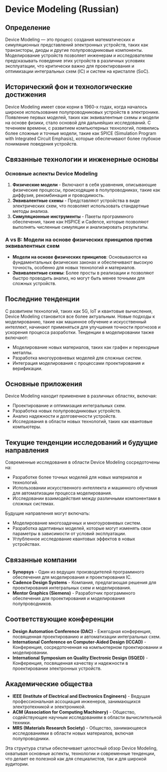 # Device Modeling (Russian)

## Определение

Device Modeling — это процесс создания математических и симуляционных представлений электронных устройств, таких как транзисторы, диоды и другие полупроводниковые компоненты. Моделирование устройств позволяет инженерам и исследователям предсказывать поведение этих устройств в различных условиях эксплуатации, что критически важно для проектирования и оптимизации интегральных схем (IC) и систем на кристалле (SoC).

## Исторический фон и технологические достижения

Device Modeling имеет свои корни в 1960-х годах, когда началось широкое использование полупроводниковых устройств в электронике. Появление первых моделей, таких как эквивалентные схемы и модели на основе физики, стало основой для дальнейших исследований. С течением времени, с развитием компьютерных технологий, появились более сложные и точные модели, такие как SPICE (Simulation Program with Integrated Circuit Emphasis), которые обеспечивают более глубокое понимание поведения устройств.

## Связанные технологии и инженерные основы

### Основные аспекты Device Modeling

1. **Физические модели** - Включают в себя уравнения, описывающие физические процессы, происходящие в полупроводниках, такие как диффузия, рекомбинация и проводимость.
2. **Эквивалентные схемы** - Представляют устройства в виде электрических схем, что позволяет использовать стандартные методы анализа.
3. **Симуляционные инструменты** - Пакеты программного обеспечения, такие как HSPICE и Cadence, которые позволяют выполнять численные симуляции и анализировать результаты.

### A vs B: Модели на основе физических принципов против эквивалентных схем

- **Модели на основе физических принципов**: Основываются на фундаментальных физических законах и обеспечивают высокую точность, особенно для новых технологий и материалов.
- **Эквивалентные схемы**: Более просты в реализации и позволяют быстро проводить анализ, но могут быть менее точными для сложных устройств.

## Последние тенденции

С развитием технологий, таких как 5G, IoT и квантовые вычисления, Device Modeling становится все более актуальным. Новые подходы к моделированию, такие как машинное обучение и искусственный интеллект, начинают применяться для улучшения точности прогнозов и ускорения процесса разработки. Тенденции в моделировании также включают:

- Моделирование новых материалов, таких как графен и переходные металлы.
- Разработка многоуровневых моделей для сложных систем.
- Интеграция моделирования с процессами проектирования и верификации.

## Основные приложения

Device Modeling находит применение в различных областях, включая:

- Проектирование и оптимизация интегральных схем.
- Разработка новых полупроводниковых устройств.
- Анализ надежности и долговечности устройств.
- Исследования в области новых технологий, таких как квантовые компьютеры.

## Текущие тенденции исследований и будущие направления

Современные исследования в области Device Modeling сосредоточены на:

- Разработке более точных моделей для новых материалов и технологий.
- Использовании искусственного интеллекта и машинного обучения для автоматизации процесса моделирования.
- Исследовании взаимодействия между различными компонентами в сложных системах.

Будущие направления могут включать:

- Моделирование многозадачных и многоуровневых систем.
- Разработка адаптивных моделей, которые могут изменять свои параметры в зависимости от условий эксплуатации.
- Углубленное исследование квантовых эффектов в новых устройствах.

## Связанные компании

- **Synopsys** - Один из ведущих производителей программного обеспечения для моделирования и проектирования IC.
- **Cadence Design Systems** - Компания, предлагающая решения для проектирования интегральных схем и моделирования.
- **Mentor Graphics (Siemens)** - Разработчик программного обеспечения для проектирования и моделирования полупроводников.

## Соответствующие конференции

- **Design Automation Conference (DAC)** - Ежегодная конференция, посвященная проектированию и автоматизации интегральных схем.
- **International Conference on Computer-Aided Design (ICCAD)** - Конференция, сосредоточенная на компьютерном проектировании и моделировании.
- **International Symposium on Quality Electronic Design (ISQED)** - Конференция, посвященная качеству и надежности в проектировании электронных устройств.

## Академические общества

- **IEEE (Institute of Electrical and Electronics Engineers)** - Ведущая профессиональная ассоциация инженеров, занимающихся электротехникой и электроникой.
- **ACM (Association for Computing Machinery)** - Общество, содействующее научным исследованиям в области вычислительной техники.
- **MRS (Materials Research Society)** - Общество, занимающееся исследованиями в области новых материалов, включая полупроводники. 

Эта структура статьи обеспечивает целостный обзор Device Modeling, охватывая основные аспекты, технологии и современные тенденции, что делает ее полезной как для специалистов, так и для широкой аудитории.